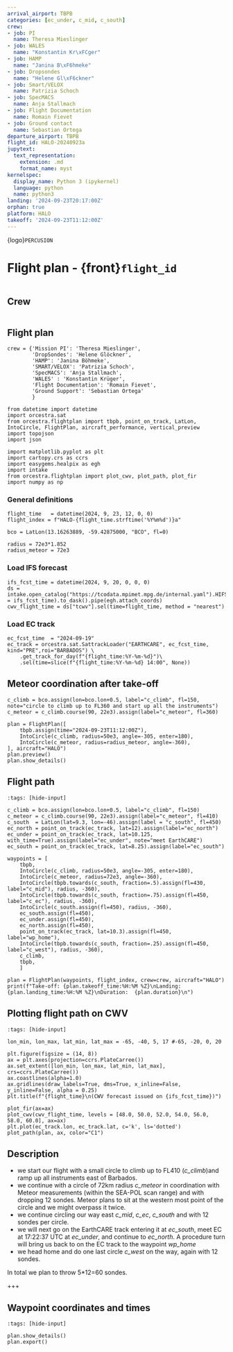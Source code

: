 ```yaml
---
arrival_airport: TBPB
categories: [ec_under, c_mid, c_south]
crew:
- job: PI
  name: Theresa Mieslinger
- job: WALES
  name: "Konstantin Kr\xFCger"
- job: HAMP
  name: "Janina B\xF6hmeke"
- job: Dropsondes
  name: "Helene Gl\xF6ckner"
- job: Smart/VELOX
  name: Patrizia Schoch
- job: SpecMACS
  name: Anja Stallmach
- job: Flight Documentation
  name: Romain Fievet
- job: Ground contact
  name: Sebastian Ortega
departure_airport: TBPB
flight_id: HALO-20240923a
jupytext:
  text_representation:
    extension: .md
    format_name: myst
kernelspec:
  display_name: Python 3 (ipykernel)
  language: python
  name: python3
landing: '2024-09-23T20:17:00Z'
orphan: true
platform: HALO
takeoff: '2024-09-23T11:12:00Z'
---
```


{logo}`PERCUSION`

# Flight plan - {front}`flight_id`

```{badges}
```

## Crew

```{crew}
```

## Flight plan

```{code-cell} ipython3
crew = {'Mission PI': 'Theresa Mieslinger',
        'DropSondes': 'Helene Glöckner',
        'HAMP': 'Janina Böhmeke',
        'SMART/VELOX': 'Patrizia Schoch',
        'SpecMACS': 'Anja Stallmach',
        'WALES' : 'Konstantin Krüger',
        'Flight Documentation': 'Romain Fievet',
        'Ground Support': 'Sebastian Ortega'
        }
```

```{code-cell} ipython3
from datetime import datetime
import orcestra.sat
from orcestra.flightplan import tbpb, point_on_track, LatLon, IntoCircle, FlightPlan, aircraft_performance, vertical_preview
import topojson
import json

import matplotlib.pyplot as plt
import cartopy.crs as ccrs
import easygems.healpix as egh
import intake
from orcestra.flightplan import plot_cwv, plot_path, plot_fir
import numpy as np
```

### General definitions

```{code-cell} ipython3
flight_time   = datetime(2024, 9, 23, 12, 0, 0)
flight_index = f"HALO-{flight_time.strftime('%Y%m%d')}a"

bco = LatLon(13.16263889, -59.42875000, "BCO", fl=0)

radius = 72e3*1.852
radius_meteor = 72e3
```

### Load IFS forecast

```{code-cell} ipython3
ifs_fcst_time = datetime(2024, 9, 20, 0, 0, 0)
ds = intake.open_catalog("https://tcodata.mpimet.mpg.de/internal.yaml").HIFS(datetime = ifs_fcst_time).to_dask().pipe(egh.attach_coords)
cwv_flight_time = ds["tcwv"].sel(time=flight_time, method = "nearest")
```

### Load EC track

```{code-cell} ipython3
ec_fcst_time  = "2024-09-19"
ec_track = orcestra.sat.SattrackLoader("EARTHCARE", ec_fcst_time, kind="PRE",roi="BARBADOS") \
    .get_track_for_day(f"{flight_time:%Y-%m-%d}")\
    .sel(time=slice(f"{flight_time:%Y-%m-%d} 14:00", None))
```

## Meteor coordination after take-off

```{code-cell} ipython3
c_climb = bco.assign(lon=bco.lon+0.5, label="c_climb", fl=150, note="circle to climb up to FL360 and start up all the instruments")
c_meteor = c_climb.course(90, 22e3).assign(label="c_meteor", fl=360)

plan = FlightPlan([
    tbpb.assign(time="2024-09-23T11:12:00Z"),
    IntoCircle(c_climb, radius=50e3, angle=-305, enter=180),
    IntoCircle(c_meteor, radius=radius_meteor, angle=-360),
], aircraft="HALO")
plan.preview()
plan.show_details()
```

## Flight path

```{code-cell} ipython3
:tags: [hide-input]

c_climb = bco.assign(lon=bco.lon+0.5, label="c_climb", fl=150)
c_meteor = c_climb.course(90, 22e3).assign(label="c_meteor", fl=410)
c_south  = LatLon(lat=9.3, lon=-46).assign(label = "c_south", fl=450)
ec_north = point_on_track(ec_track, lat=12).assign(label="ec_north")
ec_under = point_on_track(ec_track, lat=10.125, with_time=True).assign(label="ec_under", note="meet EarthCARE")
ec_south = point_on_track(ec_track, lat=8.25).assign(label="ec_south")

waypoints = [
    tbpb,
    IntoCircle(c_climb, radius=50e3, angle=-305, enter=180),
    IntoCircle(c_meteor, radius=72e3, angle=-360),
    IntoCircle(tbpb.towards(c_south, fraction=.5).assign(fl=430, label="c_mid"), radius, -360),
    IntoCircle(tbpb.towards(c_south, fraction=.75).assign(fl=450, label="c_ec"), radius, -360),
    IntoCircle(c_south.assign(fl=450), radius, -360),
    ec_south.assign(fl=450),
    ec_under.assign(fl=450),
    ec_north.assign(fl=450),
    point_on_track(ec_track, lat=10.3).assign(fl=450, label="wp_home"),
    IntoCircle(tbpb.towards(c_south, fraction=.25).assign(fl=450, label="c_west"), radius, -360),
    c_climb,
    tbpb,
    ]

plan = FlightPlan(waypoints, flight_index, crew=crew, aircraft="HALO")
print(f"Take-off: {plan.takeoff_time:%H:%M %Z}\nLanding:  {plan.landing_time:%H:%M %Z}\nDuration:  {plan.duration}\n")
```

## Plotting flight path on CWV

```{code-cell} ipython3
:tags: [hide-input]

lon_min, lon_max, lat_min, lat_max = -65, -40, 5, 17 #-65, -20, 0, 20

plt.figure(figsize = (14, 8))
ax = plt.axes(projection=ccrs.PlateCarree())
ax.set_extent([lon_min, lon_max, lat_min, lat_max], crs=ccrs.PlateCarree())
ax.coastlines(alpha=1.0)
ax.gridlines(draw_labels=True, dms=True, x_inline=False, y_inline=False, alpha = 0.25)
plt.title(f"{flight_time}\n(CWV forecast issued on {ifs_fcst_time})")

plot_fir(ax=ax)
plot_cwv(cwv_flight_time, levels = [48.0, 50.0, 52.0, 54.0, 56.0, 58.0, 60.0], ax=ax)
plt.plot(ec_track.lon, ec_track.lat, c='k', ls='dotted')
plot_path(plan, ax, color="C1")
```

## Description
- we start our flight with a small circle to climb up to FL410 (*c_climb*)and ramp up all instruments east of Barbados.
- we continue with a circle of 72km radius *c_meteor* in coordination with Meteor measurements (within the SEA-POL scan range) and with dropping 12 sondes. Meteor plans to sit at the western most point of the circle and we might overpass it twice.
- we continue circling our way east *c_mid*, *c_ec*, *c_south* and with 12 sondes per circle.
- we will next go on the EarthCARE track entering it at *ec_south*,  meet EC at 17:22:37 UTC at *ec_under*, and continue to *ec_north*. A procedure turn will bring us back to on the EC track to the waypoint *wp_home*
- we head home and do one last circle *c_west* on the way, again with 12 sondes.

In total we plan to throw 5*12=60 sondes.

+++

## Waypoint coordinates and times

```{code-cell} ipython3
:tags: [hide-input]

plan.show_details()
plan.export()
```
